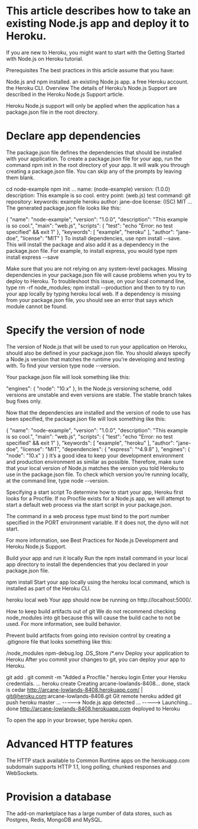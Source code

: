 # This article describes how to take an existing Node.js app and deploy it to Heroku.

If you are new to Heroku, you might want to start with the Getting Started with Node.js on Heroku tutorial.

Prerequisites
The best practices in this article assume that you have:

Node.js and npm installed.
an existing Node.js app.
a free Heroku account.
the Heroku CLI.
Overview
The details of Heroku’s Node.js Support are described in the Heroku Node.js Support article.

Heroku Node.js support will only be applied when the application has a package.json file in the root directory.

# Declare app dependencies
The package.json file defines the dependencies that should be installed with your application. To create a package.json file for your app, run the command npm init in the root directory of your app. It will walk you through creating a package.json file. You can skip any of the prompts by leaving them blank.

cd node-example
npm init
...
name: (node-example)
version: (1.0.0)
description: This example is so cool.
entry point: (web.js)
test command:
git repository:
keywords: example heroku
author: jane-doe
license: (ISC) MIT
...
The generated package.json file looks like this:

{
  "name": "node-example",
  "version": "1.0.0",
  "description": "This example is so cool.",
  "main": "web.js",
  "scripts": {
    "test": "echo \"Error: no test specified\" && exit 1"
  },
  "keywords": [
    "example",
    "heroku"
  ],
  "author": "jane-doe",
  "license": "MIT"
}
To install dependencies, use npm install <pkg> --save. This will install the package and also add it as a dependency in the package.json file. For example, to install express, you would type npm install express --save

Make sure that you are not relying on any system-level packages. Missing dependencies in your package.json file will cause problems when you try to deploy to Heroku. To troubleshoot this issue, on your local command line, type rm -rf node_modules; npm install --production and then to try to run your app locally by typing heroku local web. If a dependency is missing from your package.json file, you should see an error that says which module cannot be found.

# Specify the version of node
The version of Node.js that will be used to run your application on Heroku, should also be defined in your package.json file. You should always specify a Node.js version that matches the runtime you’re developing and testing with. To find your version type node --version.

Your package.json file will look something like this:

"engines": {
    "node": "10.x"
  },
In the Node.js versioning scheme, odd versions are unstable and even versions are stable. The stable branch takes bug fixes only.

Now that the dependencies are installed and the version of node to use has been specified, the package.json file will look something like this:

{
  "name": "node-example",
  "version": "1.0.0",
  "description": "This example is so cool.",
  "main": "web.js",
  "scripts": {
    "test": "echo \"Error: no test specified\" && exit 1"
  },
  "keywords": [
    "example",
    "heroku"
  ],
  "author": "jane-doe",
  "license": "MIT",
  "dependencies": {
    "express": "^4.9.8"
  },
  "engines": {
    "node": "10.x"
  }
}
It’s a good idea to keep your development environment and production environment as similar as possible. Therefore, make sure that your local version of Node.js matches the version you told Heroku to use in the package.json file. To check which version you’re running locally, at the command line, type node --version.

Specifying a start script
To determine how to start your app, Heroku first looks for a Procfile. If no Procfile exists for a Node.js app, we will attempt to start a default web process via the start script in your package.json.

The command in a web process type must bind to the port number specified in the PORT environment variable. If it does not, the dyno will not start.

For more information, see Best Practices for Node.js Development and Heroku Node.js Support.

Build your app and run it locally
Run the npm install command in your local app directory to install the dependencies that you declared in your package.json file.

npm install
Start your app locally using the heroku local command, which is installed as part of the Heroku CLI.

heroku local web
Your app should now be running on http://localhost:5000/.

How to keep build artifacts out of git
We do not recommend checking node_modules into git because this will cause the build cache to not be used. For more information, see build behavior.

Prevent build artifacts from going into revision control by creating a .gitignore file that looks something like this:

/node_modules
npm-debug.log
.DS_Store
/*.env
Deploy your application to Heroku
After you commit your changes to git, you can deploy your app to Heroku.

git add .
git commit -m "Added a Procfile."
heroku login
Enter your Heroku credentials.
...
heroku create
Creating arcane-lowlands-8408... done, stack is cedar
http://arcane-lowlands-8408.herokuapp.com/ | git@heroku.com:arcane-lowlands-8408.git
Git remote heroku added
git push heroku master
...
-----> Node.js app detected
...
-----> Launching... done
       http://arcane-lowlands-8408.herokuapp.com deployed to Heroku

To open the app in your browser, type heroku open.

# Advanced HTTP features
The HTTP stack available to Common Runtime apps on the herokuapp.com subdomain supports HTTP 1.1, long polling, chunked responses and WebSockets.

# Provision a database
The add-on marketplace has a large number of data stores, such as Postgres, Redis, MongoDB and MySQL.


